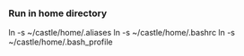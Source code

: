 ### Run in home directory

ln -s ~/castle/home/.aliases
ln -s ~/castle/home/.bashrc
ln -s ~/castle/home/.bash_profile
